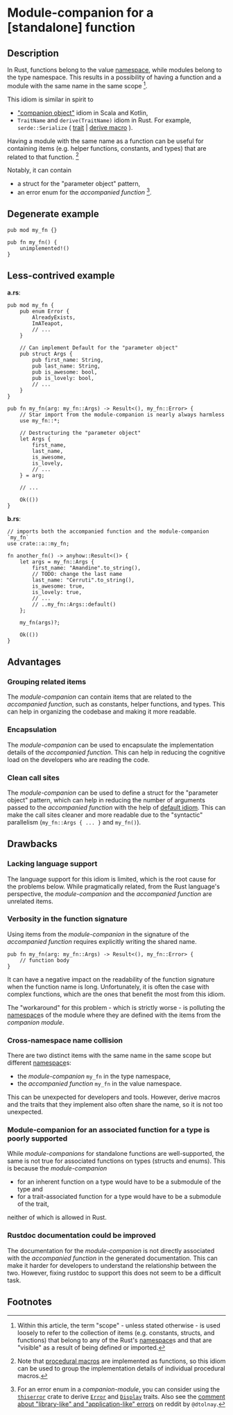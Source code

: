 # Module-companion for a \[standalone\] function

## Description

In Rust, functions belong to the value [namespace], while modules belong to the type namespace. This results in a possibility of having a function and a module with the same name in the same scope [^1].

This idiom is similar in spirit to

* ["companion object"] idiom in Scala and Kotlin,
* `TraitName` and `derive(TraitName)` idiom in Rust. For example, `serde::Serialize`&nbsp;(&nbsp;[trait](https://docs.rs/serde/latest/serde/trait.Serialize.html)&nbsp;|&nbsp;[derive macro](https://docs.rs/serde/latest/serde/derive.Serialize.html)&nbsp;).

Having a module with the same name as a function can be useful for containing items (e.g. helper functions, constants, and types) that are related to that function. [^2]

Notably, it can contain

* a struct for the "parameter object" pattern,
* an error enum for the *accompanied function* [^3].

## Degenerate example

```
pub mod my_fn {}

pub fn my_fn() {
    unimplemented!()
}
```

## Less-contrived example

**a.rs**:

```
pub mod my_fn {
    pub enum Error {
        AlreadyExists,
        ImATeapot,
        // ...
    }

    // Can implement Default for the "parameter object"
    pub struct Args {
        pub first_name: String,
        pub last_name: String,
        pub is_awesome: bool,
        pub is_lovely: bool,
        // ...
    }
}

pub fn my_fn(arg: my_fn::Args) -> Result<(), my_fn::Error> {
    // Star import from the module-companion is nearly always harmless
    use my_fn::*;

    // Destructuring the "parameter object"
    let Args {
        first_name,
        last_name,
        is_awesome,
        is_lovely,
        // ...
    } = arg;

    // ...

    Ok(())
}
```

**b.rs**:

```
// imports both the accompanied function and the module-companion `my_fn`
use crate::a::my_fn;

fn another_fn() -> anyhow::Result<()> {
    let args = my_fn::Args {
        first_name: "Amandine".to_string(),
        // TODO: change the last name
        last_name: "Cerruti".to_string(),
        is_awesome: true,
        is_lovely: true,
        // ...
        // ..my_fn::Args::default()
    };

    my_fn(args)?;

    Ok(())
}
```

## Advantages

### Grouping related items

The *module-companion* can contain items that are related to the *accompanied function*, such as constants, helper functions, and types. This can help in organizing the codebase and making it more readable.

### Encapsulation

The *module-companion* can be used to encapsulate the implementation details of the *accompanied function*. This can help in reducing the cognitive load on the developers who are reading the code.

### Clean call sites

The *module-companion* can be used to define a struct for the "parameter object" pattern, which can help in reducing the number of arguments passed to the *accompanied function* with the help of [default idiom]. This can make the call sites cleaner and more readable due to the "syntactic" parallelism (`my_fn::Args { ... }` and `my_fn()`).

## Drawbacks

### Lacking language support

The language support for this idiom is limited, which is the root cause for the problems below.
While pragmatically related, from the Rust language's perspective, the *module-companion* and the *accompanied function* are unrelated items.

### Verbosity in the function signature

Using items from the *module-companion* in the signature of the *accompanied function* requires explicitly writing the shared name.

```
pub fn my_fn(arg: my_fn::Args) -> Result<(), my_fn::Error> {
    // function body
}
```

It can have a negative impact on the readability of the function signature when the function name is long. Unfortunately, it is often the case with complex functions, which are the ones that benefit the most from this idiom.

The "workaround" for this problem - which is strictly worse - is polluting the [namespace]s of the module where they are defined with the items from the *companion module*.

### Cross-namespace name collision

There are two distinct items with the same name in the same scope but different [namespace]s:

* the *module-companion* `my_fn` in the type namespace,
* the *accompanied function* `my_fn` in the value namespace.

This can be unexpected for developers and tools. However, derive macros and the traits that they implement also often share the name, so it is not too unexpected.

### Module-companion for an associated function for a type is poorly supported

While *module-companions* for standalone functions are well-supported, the same is not true for associated functions on types (structs and enums). This is because the *module-companion*

* for an inherent function on a type would have to be a submodule of the type and
* for a trait-associated function for a type would have to be a submodule of the trait,

neither of which is allowed in Rust.

### Rustdoc documentation could be improved

The documentation for the *module-companion* is not directly associated with the *accompanied function* in the generated documentation. This can make it harder for developers to understand the relationship between the two. However, fixing rustdoc to support this does not seem to be a difficult task.

## Footnotes

[^1]: Within this article, the term "scope" - unless stated otherwise - is used loosely to refer to the collection of items (e.g. constants, structs, and functions) that belong to any of the Rust's [namespace]s and that are "visible" as a result of being defined or imported.
[^2]: Note that [procedural macros] are implemented as functions, so this idiom can be used to group the implementation details of individual procedural macros.
[^3]: For an error enum in a *companion-module*, you can consider using the [`thiserror`] crate to derive [`Error`] and [`Display`] traits. Also see the [comment about "library-like" and "application-like" errors][errors-comment] on reddit by `@dtolnay`.

["companion object"]: https://docs.scala-lang.org/overviews/scala-book/companion-objects.html
[namespace]: https://doc.rust-lang.org/reference/names/namespaces.html
[procedural macros]: https://doc.rust-lang.org/reference/procedural-macros.html
[`Error`]: https://doc.rust-lang.org/std/error/trait.Error.html
[`Display`]: https://doc.rust-lang.org/std/fmt/trait.Display.html
[`thiserror`]: https://crates.io/crates/thiserror
[errors-comment]: https://www.reddit.com/r/rust/comments/dfs1zk/comment/f35iopj/
[default idiom]: https://rust-unofficial.github.io/patterns/idioms/default.html
